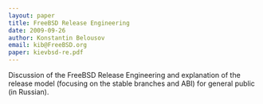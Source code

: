 ```yaml
---
layout: paper
title: FreeBSD Release Engineering
date: 2009-09-26
author: Konstantin Belousov
email: kib@FreeBSD.org
paper: kievbsd-re.pdf
---
```

Discussion of the FreeBSD Release Engineering and explanation of the release
model (focusing on the stable branches and ABI) for general public (in Russian).
